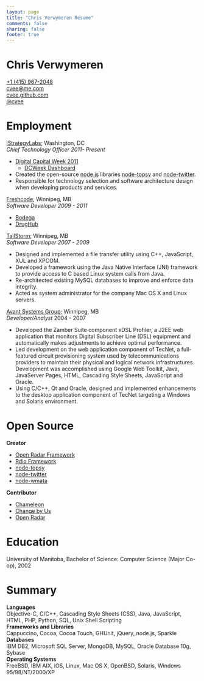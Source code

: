 ```yaml
---
layout: page
title: "Chris Verwymeren Resume"
comments: false
sharing: false
footer: true
---
```


# Chris Verwymeren

[+1 (415) 967-2048](tel:14159672048)  
[cvee@me.com](mailto:cvee@me.com)  
[cvee.github.com](http://cvee.github.com)  
[@cvee](https://twitter.com/cvee)  

# Employment

[iStrategyLabs](http://istrategylabs.com); Washington, DC  
*Chief Technology Officer 2011- Present*

* [Digital Capital Week 2011](http://digitalcapitalweek.org)
  * [DCWeek Dashboard](http://ford.getgrandstand.com/)
* Created the open-source [node.js](http://nodejs.org) libraries [node-topsy](https://github.com/iStrategyLabs/node-topsy) and [node-twitter](https://github.com/iStrategyLabs/node-twitter).
* Responsible for technology selection and software architecture design when developing products and services.

[Freshcode](http://madefresh.ca); Winnipeg, MB  
*Software Developer 2009 - 2011*

* [Bodega](http://appbodega.com/)
* [DrugHub](http://itunes.apple.com/ca/app/drughub-medicine-cabinet-in/id421028414?mt=8)

[TailStorm](http://tailstorm.com/); Winnipeg, MB  
*Software Developer 2007 - 2009*

* Designed and implemented a file transfer utility using C++, JavaScript, XUL and XPCOM.
* Developed a framework using the Java Native Interface (JNI) framework to provide access to C based Linux system calls from Java.
* Re-architected existing MySQL databases to improve and enforce data integrity.
* Acted as system administrator for the company Mac OS X and Linux servers.

[Avant Systems Group](http://avant.ca); Winnipeg, MB  
*Developer/Analyst* 2004 - 2007

* Developed the Zamber Suite component xDSL Profiler, a J2EE web application that monitors Digital Subscriber Line (DSL) equipment and automatically makes adjustments to achieve optimal performance.
* Led development on the web application component of TecNet, a full-featured circuit provisioning system used by telecommunications providers to maintain their physical and logical network infrastructures. Development was accomplished using Google Web Toolkit, Java, JavaServer Pages, HTML, Cascading Style Sheets, JavaScript and Oracle.
* Using C/C++, Qt and Oracle, designed and implemented enhancements to the desktop application component of TecNet targeting a Windows and Solaris environment.

# Open Source

**Creator**

* [Open Radar Framework](https://github.com/cvee/OpenRadarFramework)
* [Rdio Framework](https://github.com/cvee/rdio-framework)
* [node-topsy](https://github.com/iStrategyLabs/node-topsy)
* [node-twitter](https://github.com/iStrategyLabs/node-twitter)
* [node-wmata](https://github.com/cvee/node-wmata)

**Contributor**

* [Chameleon](https://github.com/BigZaphod/Chameleon)
* [Change by Us](https://github.com/localprojects/Change-By-Us)
* [Open Radar](https://github.com/timburks/openradar)

# Education

University of Manitoba, Bachelor of Science: Computer Science (Major Co-op), 2002

# Summary

**Languages**  
Objective-C, C/C++, Cascading Style Sheets (CSS), Java, JavaScript, HTML, PHP, Python, SQL, Unix Shell Scripting    
**Frameworks and Libraries**  
Cappuccino, Cocoa, Cocoa Touch, GHUnit, jQuery, node.js, Sparkle
**Databases**  
IBM DB2, Microsoft SQL Server, MongoDB, MySQL, Oracle Database 10g, Sybase  
**Operating Systems**  
FreeBSD, IBM AIX, iOS, Linux, Mac OS X, OpenBSD, Solaris, Windows 95/98/NT/2000/XP  
